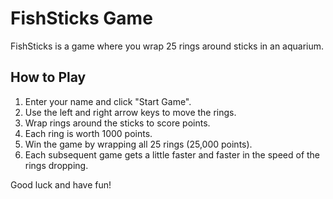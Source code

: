# FishSticks Game

FishSticks is a game where you wrap 25 rings around sticks in an aquarium.

## How to Play

1. Enter your name and click "Start Game".
2. Use the left and right arrow keys to move the rings.
3. Wrap rings around the sticks to score points.
4. Each ring is worth 1000 points.
5. Win the game by wrapping all 25 rings (25,000 points).
6. Each subsequent game gets a little faster and faster in the speed of the rings dropping. 

Good luck and have fun!
